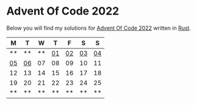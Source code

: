 # Advent Of Code 2022

Below you will find my solutions for [Advent Of Code 2022](https://adventofcode.com/2022) written in [Rust](https://www.rust-lang.org/).


| M | T | W | T | F | S | S |
| ------------- | ------------- | ------------- | ------------- | ------------- | ------------- | ------------- |
| ** | ** | ** | [01](./day1) | [02](./day2) | [03](./day3) | [04](./day4) |
| [05](./day5) | [06](./day6) | 07 | 08 | 09  | 10 | 11 |
| 12 | 13 | 14 | 15 | 16  | 17 | 18 |
| 19 | 20 | 21 | 22 | 23  | 24 | 25 |
| ** | ** | ** | ** | **  | ** | ** |

